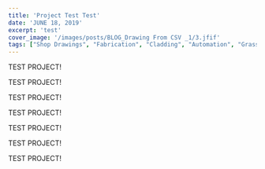 ```yaml
---
title: 'Project Test Test'
date: 'JUNE 18, 2019'
excerpt: 'test'
cover_image: '/images/posts/BLOG_Drawing From CSV _1/3.jfif'
tags: ["Shop Drawings", "Fabrication", "Cladding", "Automation", "Grasshopper", "Computational Design", "Rhino 3D"]
---
```


  TEST PROJECT!


  TEST PROJECT!


  TEST PROJECT!


  TEST PROJECT!


  TEST PROJECT!


  TEST PROJECT!



  TEST PROJECT!